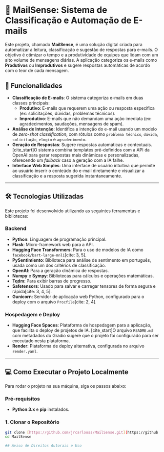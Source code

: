# 🤖 MailSense: Sistema de Classificação e Automação de E-mails

Este projeto, chamado **MailSense**, é uma solução digital criada para automatizar a leitura, classificação e sugestão de respostas para e-mails. O objetivo é otimizar o tempo e a produtividade de equipes que lidam com um alto volume de mensagens diárias. A aplicação categoriza os e-mails como **Produtivos** ou **Improdutivos** e sugere respostas automáticas de acordo com o teor de cada mensagem.

## 🌟 Funcionalidades

- **Classificação de E-mails**: O sistema categoriza e-mails em duas classes principais:
    - **Produtivo**: E-mails que requerem uma ação ou resposta específica (ex: solicitações, dúvidas, problemas técnicos).
    - **Improdutivo**: E-mails que não demandam uma ação imediata (ex: agradecimentos, saudações, mensagens de spam).
- **Análise de Intenção**: Identifica a intenção do e-mail usando um modelo de *zero-shot classification*, com rótulos como `problema técnico`, `dúvida`, `solicitação`, `elogio` e `agradecimento`.
- **Geração de Respostas**: Sugere respostas automáticas e contextuais. [cite_start]O sistema combina templates pré-definidos com a API da OpenAI para gerar respostas mais dinâmicas e personalizadas, oferecendo um *fallback* caso a geração com a IA falhe.
- **Interface Web Simples**: Uma interface de usuário intuitiva que permite ao usuário inserir o conteúdo do e-mail diretamente e visualizar a classificação e a resposta sugerida instantaneamente.

---

## 🛠️ Tecnologias Utilizadas

Este projeto foi desenvolvido utilizando as seguintes ferramentas e bibliotecas:

### Backend
- **Python**: Linguagem de programação principal.
- **Flask**: Micro-framework web para a API.
- **Hugging Face Transformers**: Para o uso de modelos de IA como `facebook/bart-large-mnli`[cite: 3, 5].
- **PySentimiento**: Biblioteca para análise de sentimento em português, usada como um dos critérios de classificação.
- **OpenAI**: Para a geração dinâmica de respostas.
- **Numpy** e **Sympy**: Bibliotecas para cálculos e operações matemáticas.
- **Tqdm**: Para exibir barras de progresso.
- **Safetensors**: Usado para salvar e carregar tensores de forma segura e rápida[cite: 3, 4, 5].
- **Gunicorn**: Servidor de aplicação web Python, configurado para o deploy com o arquivo `Procfile`[cite: 2, 4].

### Hospedagem e Deploy
- **Hugging Face Spaces**: Plataforma de hospedagem para a aplicação, que facilita o deploy de projetos de IA. [cite_start]O arquivo `README.md` com metadados do Gradio sugere que o projeto foi configurado para ser executado nesta plataforma.
- **Render**: Plataforma de deploy alternativa, configurada no arquivo `render.yaml`.

---

## 💻 Como Executar o Projeto Localmente

Para rodar o projeto na sua máquina, siga os passos abaixo:

### Pré-requisitos
- **Python 3.x** e **pip** instalados.

### 1. Clonar o Repositório
```bash
git clone [https://github.com/jrcarlooss/MailSense.git](https://github.com/jrcarlooss/MailSense.git)
cd MailSense

## Aviso de Direitos Autorais e Uso
